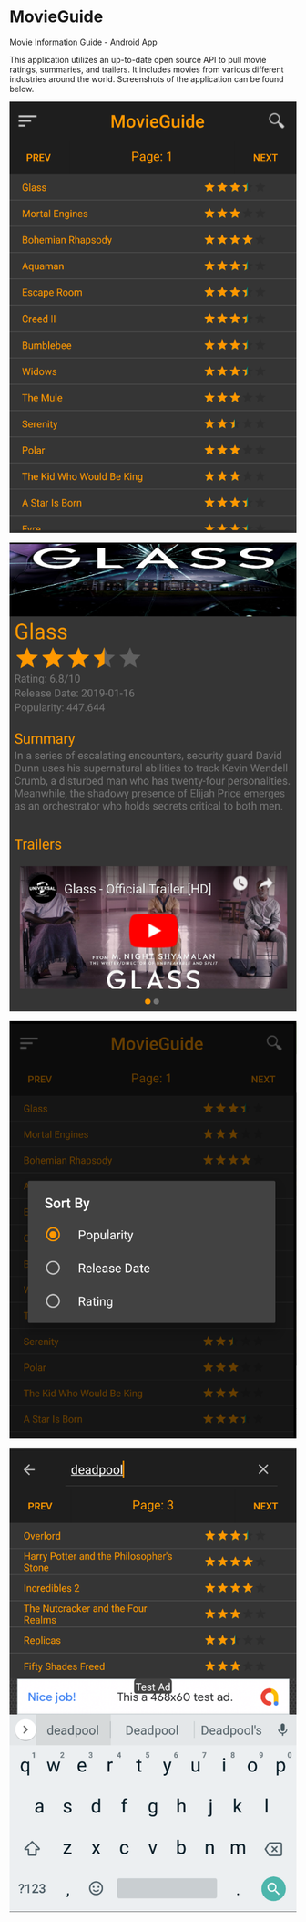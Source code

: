 # MovieGuide
Movie Information Guide - Android App

This application utilizes an up-to-date open source API to pull movie ratings, summaries, and trailers. It includes movies from various different industries around the world. Screenshots of the application can be found below.

![Alt text](homepage.png)

![Alt text](infoview.png)

![Alt text](sortby.png)

![Alt text](search.png)
